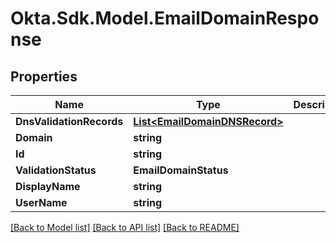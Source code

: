 # Okta.Sdk.Model.EmailDomainResponse

## Properties

Name | Type | Description | Notes
------------ | ------------- | ------------- | -------------
**DnsValidationRecords** | [**List&lt;EmailDomainDNSRecord&gt;**](EmailDomainDNSRecord.md) |  | [optional] 
**Domain** | **string** |  | [optional] 
**Id** | **string** |  | [optional] 
**ValidationStatus** | **EmailDomainStatus** |  | [optional] 
**DisplayName** | **string** |  | 
**UserName** | **string** |  | 

[[Back to Model list]](../README.md#documentation-for-models) [[Back to API list]](../README.md#documentation-for-api-endpoints) [[Back to README]](../README.md)

